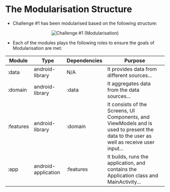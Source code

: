 # The Modularisation Structure
- Challenge #1 has been modularised based on the following structure:

<center>
  
  ![Challenge #1 (Modularisation)](https://github.com/porojo/Challenge1/assets/55001497/6d0283ca-c277-4d27-ba16-78b8da4ed421)
  
</center>


- Each of the modules plays the following roles to ensure the goals of Modularisation are met:

| Module | Type | Dependencies | Purpose|
|--------|------|--------------|--------|
| :data  | android-library | N/A | It provides data from different sources... |
| :domain | android-library | :data | It aggregates data from the data sources... |
| :features | android-library | :domain | It consists of the Screens, UI Components, and ViewModels and is used to present the data to the user as well as receive user input... |
| :app | android-application | :features | It builds, runs the application, and contains the Application class and MainActivity... |
